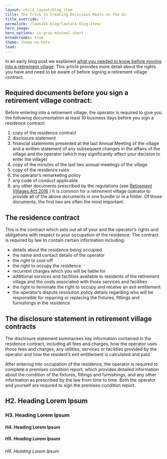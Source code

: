 ```yaml
---
layout: child_layout/blog_item
title: The Trick to Creating Delicious Meals on the Go
title_override: ''
permalink: /lawtalk-blog/lawtalk-blog-item/
hero_image:
hero_options: is-gray-minimal-short
breadcrumbs: true
theme: theme-no-hero
lead:
---
```


In an early blog post we explained [what you needed to know before moving into a retirement village](#). This article provides more detail about the rights you have and need to be aware of before signing a retirement village contract.

## Required documents before you sign a retirement village contract:

Before entering into a retirement village, the operator is required to give you the following documentation at least 10 business days before you sign a residence contract:

1. copy of the residence contract
2. disclosure statement
3. financial statements presented at the last Annual Meeting of the village and a written statement of any subsequent changes in the affairs of the village and the operator (which may significantly affect your decision to enter the village)
4. copy of the minutes of the last two annual meetings of the village
5. copy of the residence rules
6. the operator’s remarketing policy
7. any code of conduct applicable
8. any other documents prescribed by the regulations (see [Retirement Villages Act 2016](#) )
It is common for a retirement village operator to provide all of the above documents in one bundle or in a folder. Of those documents, the first two are often the most important.

## The residence contract

This is the contract which sets out all of your and the operator’s rights and obligations with respect to your occupation of the residence. The contract is required by law to contain certain information including:

* details about the residence being occupied
* the name and contact details of the operator
* the right to cool-off
* the right to occupy the residence
* recurrent charges which you will be liable for
* additional services and facilities available to residents of the retirement village and the costs associated with those services and facilities
* the right to terminate the right to occupy and receive an exit entitlement
* the operator’s dispute resolution policy
details regarding who will be responsible for repairing or replacing the fixtures, fittings and furnishings in the residence

## The disclosure statement in retirement village contracts

The disclosure statement summarises key information contained in the residence contract, including all fees and charges, how the operator uses those fees and charges, any utilities, services or facilities provided by the operator and how the resident’s exit entitlement is calculated and paid.

After entering into occupation of the residence, the operator is required to complete a premises condition report, which provides detailed information about the condition of the fixtures, fittings and furnishings, and any other information as prescribed by the law from time to time. Both the operator and yourself are required to sign the premises condition report.

## H2. Heading Lorem Ipsum

### H3. Heading Lorem Ipsum

#### H4. Heading Lorem Ipsum

##### H5. Heading Lorem Ipsum

###### H6. Heading Lorem Ipsum